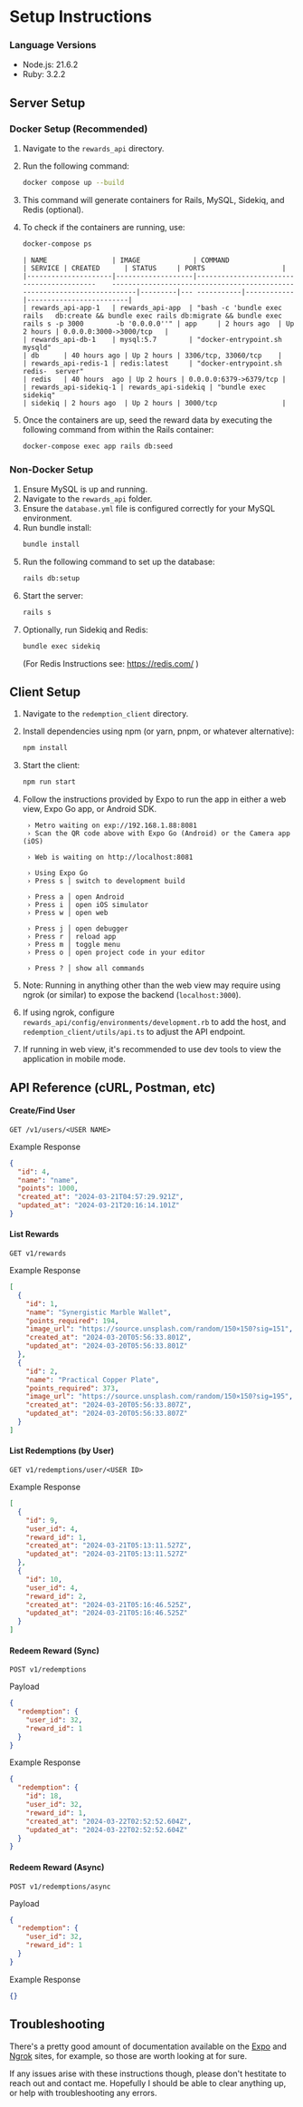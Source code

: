 # Setup Instructions

### Language Versions

- Node.js: 21.6.2
- Ruby: 3.2.2

## Server Setup

### Docker Setup (Recommended)

1. Navigate to the `rewards_api` directory.
2. Run the following command:
   ```bash
   docker compose up --build
   ```
3. This command will generate containers for Rails, MySQL, Sidekiq, and Redis (optional).
4. To check if the containers are running, use:

   ```bash
   docker-compose ps
   ```

   ```
   | NAME                | IMAGE             | COMMAND                                                                                                           		| SERVICE | CREATED      | STATUS     | PORTS                   |
   |---------------------|-------------------|------------------------------------------	-------------------------------------------------------------------------|---------|---	-----------|------------|-------------------------|
   | rewards_api-app-1   | rewards_api-app  | "bash -c 'bundle exec rails 	db:create && bundle exec rails db:migrate && bundle exec rails s -p 3000	 	-b '0.0.0.0''" | app     | 2 hours ago  | Up 2 hours | 0.0.0.0:3000->3000/tcp 	|
   | rewards_api-db-1    | mysql:5.7        | "docker-entrypoint.sh mysqld"                                                                                     	| db      | 40 hours ago | Up 2 hours | 3306/tcp, 33060/tcp    |
   | rewards_api-redis-1 | redis:latest     | "docker-entrypoint.sh redis-	server"                                                                               | redis   | 40 hours 	ago | Up 2 hours | 0.0.0.0:6379->6379/tcp |
   | rewards_api-sidekiq-1 | rewards_api-sidekiq | "bundle exec sidekiq"                                                                                            	| sidekiq | 2 hours ago  | Up 2 hours | 3000/tcp                |

   ```

5. Once the containers are up, seed the reward data by executing the following command from within the Rails container:
   ```bash
   docker-compose exec app rails db:seed
   ```

### Non-Docker Setup

1. Ensure MySQL is up and running.
2. Navigate to the `rewards_api` folder.
3. Ensure the `database.yml` file is configured correctly for your MySQL environment.
4. Run bundle install:
   ```bash
   bundle install
   ```
5. Run the following command to set up the database:
   ```bash
   rails db:setup
   ```
6. Start the server:
   ```bash
   rails s
   ```
7. Optionally, run Sidekiq and Redis:
   ```bash
   bundle exec sidekiq
   ```
   (For Redis Instructions see: https://redis.com/ )

## Client Setup

1. Navigate to the `redemption_client` directory.
2. Install dependencies using npm (or yarn, pnpm, or whatever alternative):
   ```bash
   npm install
   ```
3. Start the client:
   ```bash
   npm run start
   ```
4. Follow the instructions provided by Expo to run the app in either a web view, Expo Go app, or Android SDK.

   ```
   	› Metro waiting on exp://192.168.1.88:8081
   	› Scan the QR code above with Expo Go (Android) or the Camera app (iOS)

   	› Web is waiting on http://localhost:8081

   	› Using Expo Go
   	› Press s │ switch to development build

   	› Press a │ open Android
   	› Press i │ open iOS simulator
   	› Press w │ open web

   	› Press j │ open debugger
   	› Press r │ reload app
   	› Press m │ toggle menu
   	› Press o │ open project code in your editor

   	› Press ? │ show all commands

   ```

5. Note: Running in anything other than the web view may require using ngrok (or similar) to expose the backend (`localhost:3000`).
6. If using ngrok, configure `rewards_api/config/environments/development.rb` to add the host, and `redemption_client/utils/api.ts` to adjust the API endpoint.
7. If running in web view, it's recommended to use dev tools to view the application in mobile mode.

## API Reference (cURL, Postman, etc)

#### Create/Find User

```
GET /v1/users/<USER NAME>
```

Example Response

```json
{
  "id": 4,
  "name": "name",
  "points": 1000,
  "created_at": "2024-03-21T04:57:29.921Z",
  "updated_at": "2024-03-21T20:16:14.101Z"
}
```

#### List Rewards

```
GET v1/rewards
```

Example Response

```json
[
  {
    "id": 1,
    "name": "Synergistic Marble Wallet",
    "points_required": 194,
    "image_url": "https://source.unsplash.com/random/150×150?sig=151",
    "created_at": "2024-03-20T05:56:33.801Z",
    "updated_at": "2024-03-20T05:56:33.801Z"
  },
  {
    "id": 2,
    "name": "Practical Copper Plate",
    "points_required": 373,
    "image_url": "https://source.unsplash.com/random/150×150?sig=195",
    "created_at": "2024-03-20T05:56:33.807Z",
    "updated_at": "2024-03-20T05:56:33.807Z"
  }
]
```

#### List Redemptions (by User)

```
GET v1/redemptions/user/<USER ID>
```

Example Response

```json
[
  {
    "id": 9,
    "user_id": 4,
    "reward_id": 1,
    "created_at": "2024-03-21T05:13:11.527Z",
    "updated_at": "2024-03-21T05:13:11.527Z"
  },
  {
    "id": 10,
    "user_id": 4,
    "reward_id": 2,
    "created_at": "2024-03-21T05:16:46.525Z",
    "updated_at": "2024-03-21T05:16:46.525Z"
  }
]
```

#### Redeem Reward (Sync)

```
POST v1/redemptions
```

Payload

```json
{
  "redemption": {
    "user_id": 32,
    "reward_id": 1
  }
}
```

Example Response

```json
{
  "redemption": {
    "id": 18,
    "user_id": 32,
    "reward_id": 1,
    "created_at": "2024-03-22T02:52:52.604Z",
    "updated_at": "2024-03-22T02:52:52.604Z"
  }
}
```

#### Redeem Reward (Async)

```
POST v1/redemptions/async
```

Payload

```json
{
  "redemption": {
    "user_id": 32,
    "reward_id": 1
  }
}
```

Example Response

```json
{}
```

## Troubleshooting

There's a pretty good amount of documentation available on the [Expo](https://docs.expo.dev/) and [Ngrok](https://ngrok.com/docs/faq/) sites, for example, so those are worth looking at for sure.

If any issues arise with these instructions though, please don't hestitate to reach out and contact me. Hopefully I should be able to clear anything up, or help with troubleshooting any errors.
